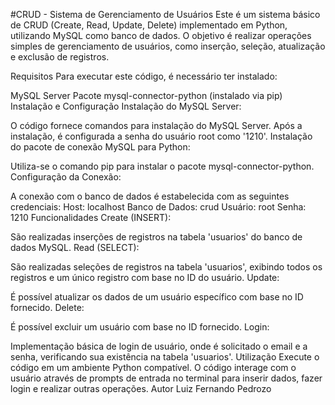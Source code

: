 #CRUD - Sistema de Gerenciamento de Usuários
Este é um sistema básico de CRUD (Create, Read, Update, Delete) implementado em Python, utilizando MySQL como banco de dados. O objetivo é realizar operações simples de gerenciamento de usuários, como inserção, seleção, atualização e exclusão de registros.

Requisitos
Para executar este código, é necessário ter instalado:

MySQL Server
Pacote mysql-connector-python (instalado via pip)
Instalação e Configuração
Instalação do MySQL Server:

O código fornece comandos para instalação do MySQL Server.
Após a instalação, é configurada a senha do usuário root como '1210'.
Instalação do pacote de conexão MySQL para Python:

Utiliza-se o comando pip para instalar o pacote mysql-connector-python.
Configuração da Conexão:

A conexão com o banco de dados é estabelecida com as seguintes credenciais:
Host: localhost
Banco de Dados: crud
Usuário: root
Senha: 1210
Funcionalidades
Create (INSERT):

São realizadas inserções de registros na tabela 'usuarios' do banco de dados MySQL.
Read (SELECT):

São realizadas seleções de registros na tabela 'usuarios', exibindo todos os registros e um único registro com base no ID do usuário.
Update:

É possível atualizar os dados de um usuário específico com base no ID fornecido.
Delete:

É possível excluir um usuário com base no ID fornecido.
Login:

Implementação básica de login de usuário, onde é solicitado o email e a senha, verificando sua existência na tabela 'usuarios'.
Utilização
Execute o código em um ambiente Python compatível.
O código interage com o usuário através de prompts de entrada no terminal para inserir dados, fazer login e realizar outras operações.
Autor
Luiz Fernando Pedrozo
